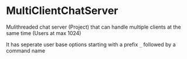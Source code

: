 # MultiClientChatServer
Mulithreaded chat server (Project) that can handle multiple clients at the same time (Users at max 1024)

It has seperate user base options starting with a prefix `_` followed by a command name
